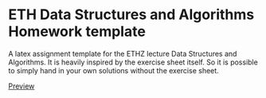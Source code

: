 # ETH Data Structures and Algorithms Homework template
A latex assignment template for the ETHZ lecture Data Structures and Algorithms. It is heavily inspired by the exercise sheet itself.
So it is possible to simply hand in your own solutions without the exercise sheet.

[Preview](https://github.com/Liblor/DnA-assignment_template/blob/master/preview.pdf)
